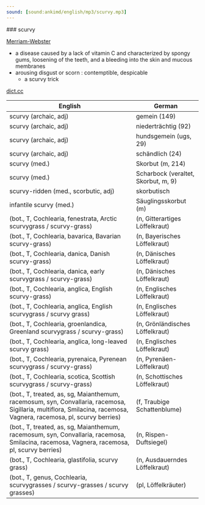 ```yaml
---
sound: [sound:ankimd/english/mp3/scurvy.mp3]
---
```


\### scurvy

[Merriam-Webster](https://www.merriam-webster.com/dictionary/scurvy)

- a disease caused by a lack of vitamin C and characterized by spongy gums, loosening of the teeth, and a bleeding into the skin and mucous membranes
- arousing disgust or scorn : contemptible, despicable
    - a scurvy trick

[dict.cc](https://www.dict.cc/scurvy)

| English        | German       |
| -------------- | ------------ |
| scurvy (archaic, adj) | gemein (149) |
| scurvy (archaic, adj) | niederträchtig (92) |
| scurvy (archaic, adj) | hundsgemein (ugs, 29) |
| scurvy (archaic, adj) | schändlich (24) |
| scurvy (med.) | Skorbut (m, 214) |
| scurvy (med.) | Scharbock (veraltet, Skorbut, m, 9) |
| scurvy-ridden (med., scorbutic, adj) | skorbutisch |
| infantile scurvy (med.) | Säuglingsskorbut (m) |
|  (bot., T, Cochlearia, fenestrata, Arctic scurvygrass / scurvy-grass) |  (n, Gitterartiges Löffelkraut) |
|  (bot., T, Cochlearia, bavarica, Bavarian scurvy-grass) |  (n, Bayerisches Löffelkraut) |
|  (bot., T, Cochlearia, danica, Danish scurvy-grass) |  (n, Dänisches Löffelkraut) |
|  (bot., T, Cochlearia, danica, early scurvygrass / scurvy-grass) |  (n, Dänisches Löffelkraut) |
|  (bot., T, Cochlearia, anglica, English scurvy-grass) |  (n, Englisches Löffelkraut) |
|  (bot., T, Cochlearia, anglica, English scurvygrass / scurvy grass) |  (n, Englisches Löffelkraut) |
|  (bot., T, Cochlearia, groenlandica, Greenland scurvygrass / scurvy-grass) |  (n, Grönländisches Löffelkraut) |
|  (bot., T, Cochlearia, anglica, long-leaved scurvy grass) |  (n, Englisches Löffelkraut) |
|  (bot., T, Cochlearia, pyrenaica, Pyrenean scurvygrass / scurvy-grass) |  (n, Pyrenäen-Löffelkraut) |
|  (bot., T, Cochlearia, scotica, Scottish scurvygrass / scurvy-grass) |  (n, Schottisches Löffelkraut) |
|  (bot., T, treated, as, sg, Maianthemum, racemosum, syn, Convallaria, racemosa, Sigillaria, multiflora, Smilacina, racemosa, Vagnera, racemosa, pl, scurvy berries) |  (f, Traubige Schattenblume) |
|  (bot., T, treated, as, sg, Maianthemum, racemosum, syn, Convallaria, racemosa, Smilacina, racemosa, Vagnera, racemosa, pl, scurvy berries) |  (n, Rispen-Duftsiegel) |
|  (bot., T, Cochlearia, glastifolia, scurvy grass) |  (n, Ausdauerndes Löffelkraut) |
|  (bot., T, genus, Cochlearia, scurvygrasses / scurvy-grasses / scurvy grasses) |  (pl, Löffelkräuter) |
